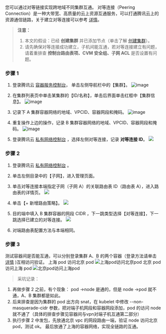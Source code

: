 您可以通过对等链接实现跨地域不同集群互通。
对等连接（Peering Connection）是一种大带宽、高质量的云上资源互通服务，可以打通腾讯云上的资源通信链路，关于建立对等连接可以参考 [详情](https://cloud.tencent.com/document/product/553/18836)。

> **注意：**  
>1. 本文的假设：已经 **创建集群** 并已添加节点（单击了解 [创建集群](https://cloud.tencent.com/document/product/457/11741)）。  
>2. 请先确保对等连接成功建立，子机间能互通，若对等连接建立有问题，请着重排查 **控制台路由表项、CVM 安全组、子网 ACL** 是否设置有问题。


### 步骤 1

1. 登录腾讯云 [容器服务控制台](https://console.cloud.tencent.com/ccs)， 单击左侧导航栏中的【集群】。
![image](http://upload-images.jianshu.io/upload_images/13878457-4e1931dad4a96656?imageMogr2/auto-orient/strip%7CimageView2/2/w/1240)

2. 在集群列表页中单击某集群的【ID/名称】，单击后界面单击红框中【集群信息】。
![image](http://upload-images.jianshu.io/upload_images/13878457-53a419af695ee86f?imageMogr2/auto-orient/strip%7CimageView2/2/w/1240)

3. 记录下 A 集群容器网络的地域、VPCID、容器网段和掩码。
![image](http://upload-images.jianshu.io/upload_images/13878457-524c4e70fbbceab1?imageMogr2/auto-orient/strip%7CimageView2/2/w/1240)

4. 重复操作上边的操作，记录 B 集群容器网络的地域、VPCID、容器网段和掩码。
![image](http://upload-images.jianshu.io/upload_images/13878457-c9619636e10bbd0c?imageMogr2/auto-orient/strip%7CimageView2/2/w/1240)

5. 登录腾讯云 [私有网络控制台](https://console.cloud.tencent.com/vpc) ，选择左侧对等连接，记录 **对等连接 ID**。
![](http://upload-images.jianshu.io/upload_images/13878457-93f15178e4fbda5e?imageMogr2/auto-orient/strip%7CimageView2/2/w/1240)

### 步骤 2

1. 登录腾讯云 [私有网络控制台](https://console.cloud.tencent.com/vpc) 。

2. 单击左侧目录中的【子网】，进入管理页面。

3. 单击对等连接本端指定子网（子网 A）的关联路由表 ID（路由表 A），进入路由表的详情页。
![](https://main.qcloudimg.com/raw/d3d66095baa06ca55bb23504e349f729.png)

4. 单击【+ 新增路由策略】。
![](https://main.qcloudimg.com/raw/1ccf8028f9b2815478298a7ccab0d1cc.png)

5. 目的端中填入 B 集群容器的网段 CIDR ，下一跳类型选择【对等连接】，下一跳选择已建立的对等连接。
![](https://main.qcloudimg.com/raw/4af8b6b606002dd9c8e0bae7ae9f1ac3.png)

6. 对端路由表配置方法与本端相同。


### 步骤 3

测试容器间是否能互通，可以分别登录集群 A、B 的两个容器（登录方法请单击 [详情](https://cloud.tencent.com/document/product/457/9120) )互相访问验证。
上海 pod 访问北京 pod
![上海pod访问北京pod](http://upload-images.jianshu.io/upload_images/13878457-2be2ee954cabf0a4?imageMogr2/auto-orient/strip%7CimageView2/2/w/1240)
北京 pod 访问上海 pod
![北京pod访问上海pod](http://upload-images.jianshu.io/upload_images/13878457-f849ccbd9ed89294?imageMogr2/auto-orient/strip%7CimageView2/2/w/1240)

> 采坑记录：  
1. 再做步骤 2 之前，有个现象： pod ->node 是通的，但是 node ->pod 就不通，A、B 集群都是如此。  
2. 后来排查是因为集群的 pod 出方向 snat，在 kubelet 中修改  --non-masquerade-cidr 参数，把对端子机网段和容器网段添加，pod 的访问 node 就不通了（具体的排查步骤见容器间与vpn对端子机互通第二部分）  
3. 执行步骤 2 中发包，先放通北京 vpc 的网段路由一端，验证 node 访问北京 pod，测试 ok。
最后放通了上海的容器网络，实现全链路的互通。
